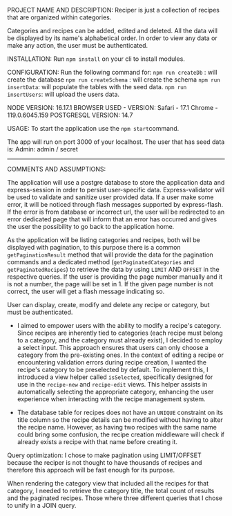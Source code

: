 PROJECT NAME AND DESCRIPTION:
  Reciper is just a collection of recipes that are organized within categories.

  Categories and recipes can be added, edited and deleted.
  All the data will be displayed by its name's alphabetical order.
  In order to view any data or make any action, the user must be authenticated.
 

INSTALLATION:
  Run `npm install` on your cli to install modules.

CONFIGURATION:
  Run the following command for:
    `npm run createDb` : will create the database
    `npm run createSchema` : will create the schema
    `npm run insertData`: will populate the tables with the seed data.
    `npm run insertUsers`: will upload the users data.

NODE VERSION: 
  16.17.1
BROWSER USED - VERSION: 
  Safari - 17.1
  Chrome - 119.0.6045.159 
POSTGRESQL VERSION:
  14.7

USAGE:
  To start the application use the `npm start`command.
  
  The app will run on port 3000 of your localhost.
  The user that has seed data is:
    Admin: admin / secret


******

COMMENTS AND ASSUMPTIONS:

The application will use a postgre database to store the application data and express-session in order to persist user-specific data. Express-validator will be used to validate and sanitize user provided data.
If a user make some error, it will be noticed through flash messages supported by express-flash. If the error is from database or incorrect url, the user will be redirected to an error dedicated page that will inform that an error has occurred and gives the user the possibility to go back to the application home.

As the application will be listing categories and recipes, both will be displayed with pagination, to this purpose there is a common `getPaginationResult` method that will provide the data for the pagination commands and a dedicated method (`getPaginatedCategories` and `getPaginatedRecipes`) to retrieve the data by using `LIMIT` AND `OFFSET` in the respective queries. If the user is providing the page number manually and it is not a number, the page will be set in 1. If the given page number is not correct, the user will get a flash message indicating so.

User can display, create, modify and delete any recipe or category, but must be authenticated.

- I aimed to empower users with the ability to modify a recipe's category. Since recipes are inherently tied to categories (each recipe must belong to a category, and the category must already exist), I decided to employ a select input. This approach ensures that users can only choose a category from the pre-existing ones.
In the context of editing a recipe or encountering validation errors during recipe creation, I wanted the recipe's category to be preselected by default. To implement this, I introduced a view helper called `isSelected`, specifically designed for use in the `recipe-new` and `recipe-edit` views. This helper assists in automatically selecting the appropriate category, enhancing the user experience when interacting with the recipe management system.

- The database table for recipes does not have an `UNIQUE` constraint on its title column so the recipe details can be modified without having to alter the recipe name. However, as having two recipes with the same name could bring some confusion, the recipe creation middleware will check if already exists a recipe with that name before creating it.



Query optimization:
I chose to make pagination using LIMIT/OFFSET because the reciper is not thought to have thousands of recipes and therefore this approach will be fast enough for its purpose.

When rendering the category view that included all the recipes for that category, I needed to retrieve the category title, the total count of results and the paginated recipes. Those where three different queries that I chose to unify in a JOIN query.